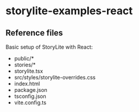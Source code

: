 # storylite-examples-react

## Reference files

Basic setup of StoryLite with React:

- public/\*
- stories/\*
- storylite.tsx
- src/styles/storylite-overrides.css
- index.html
- package.json
- tsconfig.json
- vite.config.ts
